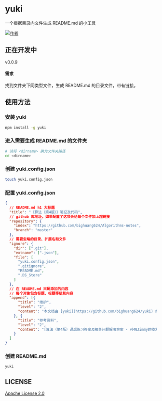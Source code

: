 # yuki

一个根据目录内文件生成 README.md 的小工具

[![作者](https:\//img.shields.io\/badge/%E4%BD%9C%E8%80%85-KyonHuang-7AD6FD.svg)](http:\//kyonhuang.top)

## 正在开发中

v0.0.9

#### 需求

找到文件夹下同类型文件，生成 README.md 的目录文件，带有链接。

## 使用方法

### 安装 yuki

```bash
npm install -g yuki
```

### 进入需要生成 README.md 的文件夹

```bash
# 请将 <dirname> 换为文件夹路径
cd <dirname>
```

### 创建 yuki.config.json

```bash
touch yuki.config.json
```

### 配置 yuki.config.json

```json
{
  // README.md h1 大标题
  "title": "《算法（第4版）》笔记及代码",
  // github 库地址，如果配置了这项会给每个文件加上超链接
  "repository": {
    "index": "https://github.com/bighuang624/Algorithms-notes",
    "branch": "master"
  },
  // 需要忽略的目录、扩展名和文件
  "ignore": {
    "dir": [".git"],
    "extname": [".json"],
    "file": [
      "yuki.config.json",
      ".gitignore",
      "README.md",
      ".DS_Store"
    ]
  },
  // 在 README.md 末尾添加的内容
  // 每个对象包含标题、标题等级和内容
  "append": [{
      "title": "维护",
      "level": "2",
      "content": "本文档由 [yuki](https://github.com/bighuang624/yuki) 维护"
    }, {
      "title": "参考资料",
      "level": "2",
      "content": "[算法（第4版）课后练习答案及相关问题解决方案 - 孙强Jimmy的技术博客 - CSDN博客](http://blog.csdn.net/u013541140/article/details/53222770)"
    }
  ]
}
```

### 创建 README.md

```bash
yuki
```

## LICENSE

[Apache License 2.0](https://github.com/bighuang624/yuki/blob/master/LICENSE)
